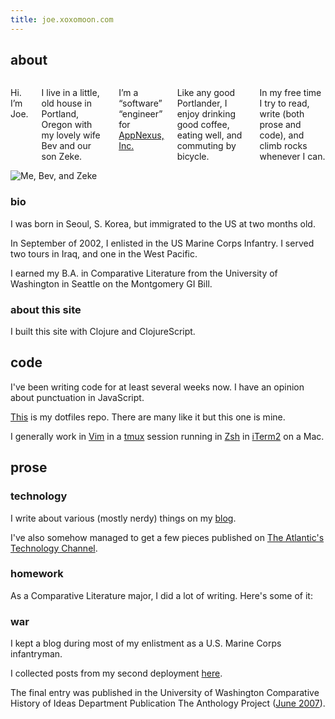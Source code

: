 ```yaml
---
title: joe.xoxomoon.com
---
```


## about

<div class="row">

<div class="six columns">

<p>Hi. I&#8217;m Joe.</p>

<p>I live in a little, old house in Portland, Oregon with my lovely wife Bev and our son Zeke.</p>

<p>I&#8217;m a &#8220;software&#8221; &#8220;engineer&#8221; for <a href="http://www.appnexus.com/">AppNexus, Inc.</a></p>

<p>Like any good Portlander, I enjoy drinking good coffee, eating well, and commuting by bicycle.</p>

<p>In my free time I try to read, write (both prose and code), and climb rocks whenever I can.</p>

</div>

<div class="six columns">

<img src="https://lh3.googleusercontent.com/-xR5D8jUlHOc/UT7B1UII5cI/AAAAAAAAKyo/sJzka0VGc-0/s1011/DSC_8087.JPG" alt="Me, Bev, and Zeke">

</div>

</div>

### bio

I was born in Seoul, S. Korea, but immigrated to the US at two months old.

In September of 2002, I enlisted in the US Marine Corps Infantry. I served two tours in Iraq, and one in the West Pacific.

I earned my B.A. in Comparative Literature from the University of Washington in Seattle on the Montgomery GI Bill.

### about this site

I built this site with Clojure and ClojureScript.

## code

I've been writing code for at least several weeks now. I have an opinion about punctuation in JavaScript.

[This](https://github.com/joebadmo/dotfiles) is my dotfiles repo. There are many like it but this one is mine.

I generally work in [Vim](http://www.vim.org/) in a [tmux](http://tmux.sourceforge.net/) session running in [Zsh](http://www.zsh.org/) in [iTerm2](http://www.iterm2.com/#/section/home) on a Mac.

## prose

### technology

I write about various (mostly nerdy) things on my [blog](/blog).

I've also somehow managed to get a few pieces published on [The Atlantic's Technology Channel](http://www.theatlantic.com/joe-moon/).

### homework

As a Comparative Literature major, I did a lot of writing. Here's some of it:

<section name="homework-list"></section>

### war

I kept a blog during most of my enlistment as a U.S. Marine Corps infantryman.

I collected posts from my second deployment [here](http://servicerecordbook.com).

The final entry was published in the University of Washington Comparative History of Ideas Department Publication The Anthology Project ([June 2007](https://depts.washington.edu/chid/The_Anthology_Project/2007/)).
